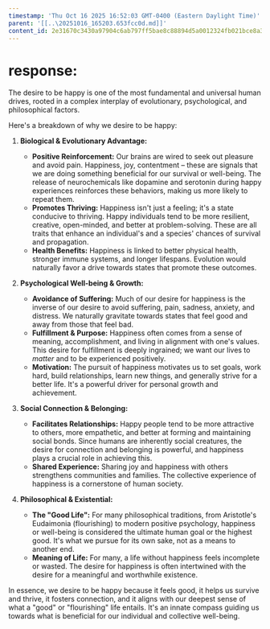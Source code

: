 ```yaml
---
timestamp: 'Thu Oct 16 2025 16:52:03 GMT-0400 (Eastern Daylight Time)'
parent: '[[..\20251016_165203.653fcc0d.md]]'
content_id: 2e31670c3430a97904c6ab797ff5bae8c88894d5a0012324fb021bce8a346d40
---
```


# response:

The desire to be happy is one of the most fundamental and universal human drives, rooted in a complex interplay of evolutionary, psychological, and philosophical factors.

Here's a breakdown of why we desire to be happy:

1. **Biological & Evolutionary Advantage:**
   * **Positive Reinforcement:** Our brains are wired to seek out pleasure and avoid pain. Happiness, joy, contentment – these are signals that we are doing something beneficial for our survival or well-being. The release of neurochemicals like dopamine and serotonin during happy experiences reinforces these behaviors, making us more likely to repeat them.
   * **Promotes Thriving:** Happiness isn't just a feeling; it's a state conducive to thriving. Happy individuals tend to be more resilient, creative, open-minded, and better at problem-solving. These are all traits that enhance an individual's and a species' chances of survival and propagation.
   * **Health Benefits:** Happiness is linked to better physical health, stronger immune systems, and longer lifespans. Evolution would naturally favor a drive towards states that promote these outcomes.

2. **Psychological Well-being & Growth:**
   * **Avoidance of Suffering:** Much of our desire for happiness is the inverse of our desire to avoid suffering, pain, sadness, anxiety, and distress. We naturally gravitate towards states that feel good and away from those that feel bad.
   * **Fulfillment & Purpose:** Happiness often comes from a sense of meaning, accomplishment, and living in alignment with one's values. This desire for fulfillment is deeply ingrained; we want our lives to *matter* and to be experienced positively.
   * **Motivation:** The pursuit of happiness motivates us to set goals, work hard, build relationships, learn new things, and generally strive for a better life. It's a powerful driver for personal growth and achievement.

3. **Social Connection & Belonging:**
   * **Facilitates Relationships:** Happy people tend to be more attractive to others, more empathetic, and better at forming and maintaining social bonds. Since humans are inherently social creatures, the desire for connection and belonging is powerful, and happiness plays a crucial role in achieving this.
   * **Shared Experience:** Sharing joy and happiness with others strengthens communities and families. The collective experience of happiness is a cornerstone of human society.

4. **Philosophical & Existential:**
   * **The "Good Life":** For many philosophical traditions, from Aristotle's Eudaimonia (flourishing) to modern positive psychology, happiness or well-being is considered the ultimate human goal or the highest good. It's what we pursue for its own sake, not as a means to another end.
   * **Meaning of Life:** For many, a life without happiness feels incomplete or wasted. The desire for happiness is often intertwined with the desire for a meaningful and worthwhile existence.

In essence, we desire to be happy because it feels good, it helps us survive and thrive, it fosters connection, and it aligns with our deepest sense of what a "good" or "flourishing" life entails. It's an innate compass guiding us towards what is beneficial for our individual and collective well-being.

